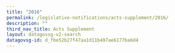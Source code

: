 ```yaml
---
title: "2016"
permalink: /legislative-notifications/acts-supplement/2016/
description: ""
third_nav_title: Acts Supplement
layout: datagovsg-v2-search
datagovsg-id: d_fbe52b27f47aa1d11b497ae6177ba6d4
---
```

